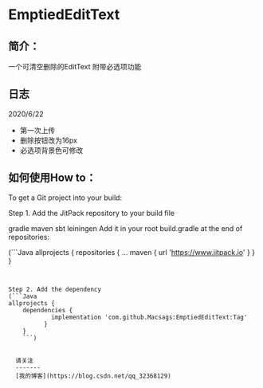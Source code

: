 EmptiedEditText
====

简介：
-------
一个可清空删除的EditText
附带必选项功能

日志
-------
2020/6/22
* 第一次上传
* 删除按钮改为16px
* 必选项背景色可修改

如何使用How to：
-------
To get a Git project into your build:

Step 1. Add the JitPack repository to your build file

gradle
maven
sbt
leiningen
Add it in your root build.gradle at the end of repositories:

(```Java
allprojects {
		repositories {
			...
			maven { url 'https://www.jitpack.io' }
		}
	}
```)	
	
	
Step 2. Add the dependency
(```Java
allprojects {
	dependencies {
	        implementation 'com.github.Macsags:EmptiedEditText:Tag'
	      }
	}
    ```)
	
   
  请关注
  -------
  [我的博客](https://blog.csdn.net/qq_32368129)
  
